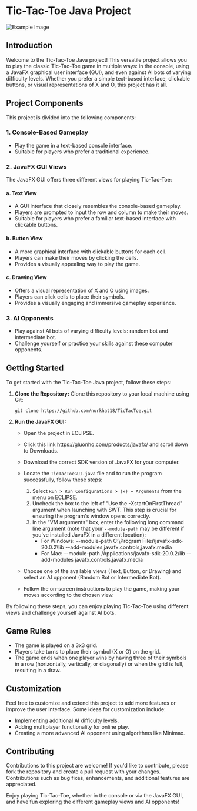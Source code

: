 # Tic-Tac-Toe Java Project
![Example Image]([https://example.com/myimage.png](https://github.com/nurkhat18/TicTacToe/blob/main/images/Screenshot%202023-10-09%20at%201.46.15%20AM.png))

## Introduction
Welcome to the Tic-Tac-Toe Java project! This versatile project allows you to play the classic Tic-Tac-Toe game in multiple ways: in the console, using a JavaFX graphical user interface (GUI), and even against AI bots of varying difficulty levels. Whether you prefer a simple text-based interface, clickable buttons, or visual representations of X and O, this project has it all.

## Project Components
This project is divided into the following components:

### 1. Console-Based Gameplay
- Play the game in a text-based console interface.
- Suitable for players who prefer a traditional experience.

### 2. JavaFX GUI Views
The JavaFX GUI offers three different views for playing Tic-Tac-Toe:

#### a. Text View
- A GUI interface that closely resembles the console-based gameplay.
- Players are prompted to input the row and column to make their moves.
- Suitable for players who prefer a familiar text-based interface with clickable buttons.

#### b. Button View
- A more graphical interface with clickable buttons for each cell.
- Players can make their moves by clicking the cells.
- Provides a visually appealing way to play the game.

#### c. Drawing View
- Offers a visual representation of X and O using images.
- Players can click cells to place their symbols.
- Provides a visually engaging and immersive gameplay experience.

### 3. AI Opponents
- Play against AI bots of varying difficulty levels: random bot and intermediate bot.
- Challenge yourself or practice your skills against these computer opponents.

## Getting Started
To get started with the Tic-Tac-Toe Java project, follow these steps:

1. **Clone the Repository:** Clone this repository to your local machine using Git:

    ```
    git clone https://github.com/nurkhat18/TicTacToe.git
    ```

2. **Run the JavaFX GUI:**
   - Open the project in ECLIPSE.
   - Click this link  https://gluonhq.com/products/javafx/ and scroll down to Downloads.
   - Download the correct SDK version of JavaFX for your computer.
   - Locate the `TicTacToeGUI.java` file and to run the program successfully, follow these steps:
      1. Select `Run > Run Configurations > (x) = Arguments` from the menu on ECLIPSE.
      2. Uncheck the box to the left of "Use the -XstartOnFirstThread" argument when launching with SWT. This step is crucial for ensuring the program's window opens correctly.
      3. In the "VM arguments" box, enter the following long command line argument (note that your `--module-path` may be different if you've installed JavaFX in a different location):
         - For Windows: --module-path C:\Program Files\javafx-sdk-20.0.2\lib --add-modules javafx.controls,javafx.media
         - For Mac: --module-path /Applications/javafx-sdk-20.0.2/lib --add-modules javafx.controls,javafx.media


   - Choose one of the available views (Text, Button, or Drawing) and select an AI opponent (Random Bot or Intermediate Bot).
   - Follow the on-screen instructions to play the game, making your moves according to the chosen view.

By following these steps, you can enjoy playing Tic-Tac-Toe using different views and challenge yourself against AI bots.

## Game Rules
- The game is played on a 3x3 grid.
- Players take turns to place their symbol (X or O) on the grid.
- The game ends when one player wins by having three of their symbols in a row (horizontally, vertically, or diagonally) or when the grid is full, resulting in a draw.

## Customization
Feel free to customize and extend this project to add more features or improve the user interface. Some ideas for customization include:

- Implementing additional AI difficulty levels.
- Adding multiplayer functionality for online play.
- Creating a more advanced AI opponent using algorithms like Minimax.

## Contributing
Contributions to this project are welcome! If you'd like to contribute, please fork the repository and create a pull request with your changes. Contributions such as bug fixes, enhancements, and additional features are appreciated.


Enjoy playing Tic-Tac-Toe, whether in the console or via the JavaFX GUI, and have fun exploring the different gameplay views and AI opponents!
